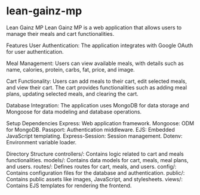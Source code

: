 # lean-gainz-mp
Lean Gainz MP
Lean Gainz MP is a web application that allows users to manage their meals and cart functionalities.

Features
User Authentication: The application integrates with Google OAuth for user authentication.

Meal Management: Users can view available meals, with details such as name, calories, protein, carbs, fat, price, and image.

Cart Functionality: Users can add meals to their cart, edit selected meals, and view their cart. The cart provides functionalities such as adding meal plans, updating selected meals, and clearing the cart.

Database Integration: The application uses MongoDB for data storage and Mongoose for data modeling and database operations.

Setup
Dependencies
Express: Web application framework.
Mongoose: ODM for MongoDB.
Passport: Authentication middleware.
EJS: Embedded JavaScript templating.
Express-Session: Session management.
Dotenv: Environment variable loader.

Directory Structure
controllers/: Contains logic related to cart and meals functionalities.
models/: Contains data models for cart, meals, meal plans, and users.
routes/: Defines routes for cart, meals, and users.
config/: Contains configuration files for the database and authentication.
public/: Contains public assets like images, JavaScript, and stylesheets.
views/: Contains EJS templates for rendering the frontend.